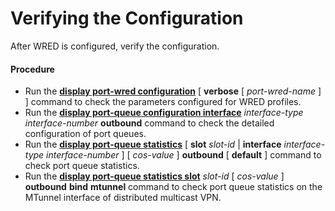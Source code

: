 Verifying the Configuration
===========================

After WRED is configured, verify the configuration.

#### Procedure

* Run the [**display port-wred configuration**](cmdqueryname=display+port-wred+configuration) [ **verbose** [ *port-wred-name* ] ] command to check the parameters configured for WRED profiles.
* Run the [**display port-queue configuration interface**](cmdqueryname=display+port-queue+configuration+interface) *interface-type* *interface-number* **outbound** command to check the detailed configuration of port queues.
* Run the [**display port-queue statistics**](cmdqueryname=display+port-queue+statistics) [ **slot** *slot-id* | **interface** *interface-type* *interface-number* ] [ *cos-value* ] **outbound** [ **default** ] command to check port queue statistics.
* Run the [**display port-queue statistics slot**](cmdqueryname=display+port-queue+statistics+slot) *slot-id* [ *cos-value* ] **outbound** **bind** **mtunnel** command to check port queue statistics on the MTunnel interface of distributed multicast VPN.